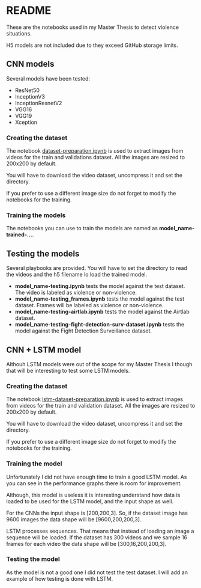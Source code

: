 # README

These are the notebooks used in my Master Thesis to detect violence situations.

H5 models are not included due to they exceed GitHub storage limits.

## CNN models

Several models have been tested:

* ResNet50
* InceptionV3
* InceptionResnetV2
* VGG16
* VGG19
* Xception

### Creating the dataset

The notebook [dataset-preparation.ipynb](dataset-preparation.ipynb) is used to extract images from videos for the train and validations dataset. All the images are resized to 200x200 by default.

You will have to download the video dataset, uncompress it and set the directory.

If you prefer to use a different image size do not forget to modify the notebooks for the training.

### Training the models

The notebooks you can use to train the models are named as **model_name-trained-...**.

## Testing the models

Several playbooks are provided. You will have to set the directory to read the videos and the h5 filename lo load the trained model.

* **model_name-testing.ipynb** tests the model against the test dataset. The video is labeled as violence or non-violence.
* **model_name-testing_frames.ipynb** tests the model against the test dataset. Frames will be labeled as violence or non-violence.
* **model_name-testing-airtlab.ipynb** tests the model against the Airtlab dataset.
* **model_name-testing-fight-detection-surv-dataset.ipynb** tests the model against the Fight Detection Surveillance dataset.

## CNN + LSTM model

Althouh LSTM models were out of the scope for my Master Thesis I though that will be interesting to test some LSTM models.

### Creating the dataset

The notebook [lstm-dataset-preparation.ipynb](lstm-dataset-preparation.ipynb) is used to extract images from videos for the train and validation dataset. All the images are resized to 200x200 by default.

You will have to download the video dataset, uncompress it and set the directory.

If you prefer to use a different image size do not forget to modify the notebooks for the training.

### Training the model

Unfortunately I did not have enough time to train a good LSTM model. As you can see in the performance graphs there is room for improvement.

Although, this model is useless it is interesting understand how data is loaded to be used for the LSTM model, and the input shape as well.

For the CNNs the input shape is [200,200,3]. So, if the dataset image has 9600 images the data shape will be [9600,200,200,3].

LSTM processes sequences. That means that instead of loading an image a sequence will be loaded. If the dataset has 300 videos and we sample 16 frames for each video the data shape will be [300,16,200,200,3].

### Testing the model

As the model is not a good one I did not test the test dataset. I will add an example of how testing is done with LSTM.